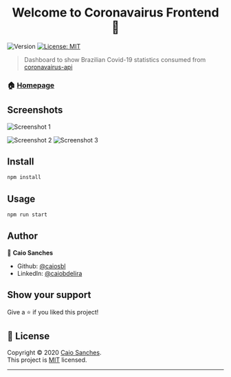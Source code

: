 
<h1 align="center">Welcome to Coronavairus Frontend 👋</h1>
<p>
  <img alt="Version" src="https://img.shields.io/badge/version-1.0.0-blue.svg?cacheSeconds=2592000" />
  <a href="https://github.com/caiosbl/coronavairus-frontend/blob/master/LICENSE" target="_blank">
    <img alt="License: MIT" src="https://img.shields.io/badge/License-MIT-yellow.svg" />
  </a>
</p>

> Dashboard to show Brazilian Covid-19 statistics consumed from [coronavairus-api](https://github.com/caiosbl/coronavairus-api)

### 🏠 [Homepage](http://coronavairus.com.br/)


 
## Screenshots
![Screenshot 1](https://doc-10-4c-docs.googleusercontent.com/docs/securesc/rdrupmva1tc7l29v5im3es1d01a55uto/oat94shcnd0beqe4932djr87njdu1mtq/1609296750000/12763599473028274043/13782484383862338011/11nw4dfDHZOMCK_D67SAifnJDBuAfnzps?authuser=1)

![Screenshot 2](https://doc-0k-4c-docs.googleusercontent.com/docs/securesc/rdrupmva1tc7l29v5im3es1d01a55uto/47nfc38oncbh0o6thh6pbs2ir03p0n78/1609296900000/12763599473028274043/13782484383862338011/1EYc9GqbnN_-kZjQlweZS2SmkGdZa70Ng?authuser=1)
![Screenshot 3](https://doc-0k-4c-docs.googleusercontent.com/docs/securesc/rdrupmva1tc7l29v5im3es1d01a55uto/2vg6ccjdjotgjvg8oreav3ba065lggj4/1609297050000/12763599473028274043/13782484383862338011/1DVxuc-uvahJd0iLBF-pYc9GuNM7MmX0I?authuser=1&nonce=91skvbar084ru&user=13782484383862338011&hash=ag2vjc7uu9l777vdi802ugq2ekbq5dcc)
## Install

```sh
npm install
```

## Usage

```sh
npm run start
```



## Author

👤 **Caio Sanches**

* Github: [@caiosbl](https://github.com/caiosbl)
* LinkedIn: [@caiobdelira](https://linkedin.com/in/caiobdelira)

## Show your support

Give a ⭐️ if you liked this project!

## 📝 License

Copyright © 2020 [Caio Sanches](https://github.com/caiosbl).<br />
This project is [MIT](https://github.com/caiosbl/coronavairus-frontend/blob/master/LICENSE) licensed.

***

